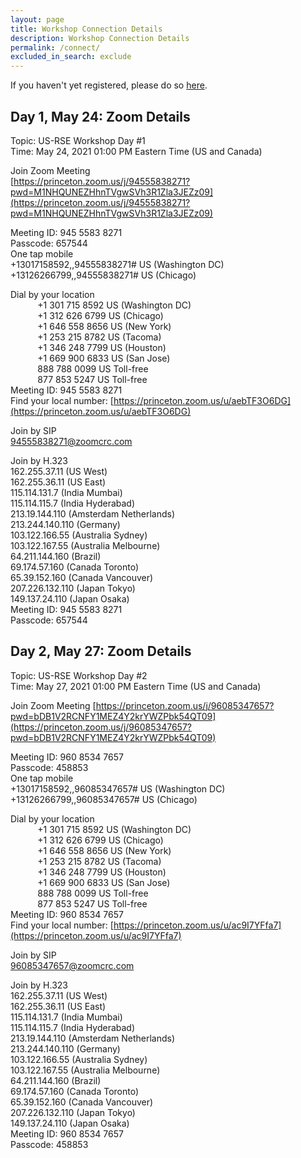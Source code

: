 ```yaml
---
layout: page
title: Workshop Connection Details
description: Workshop Connection Details
permalink: /connect/
excluded_in_search: exclude
---
```


If you haven't yet registered, please do so [here](https://forms.gle/P31PaQykLWqe1MKm8).

## Day 1, May 24: Zoom Details

Topic: US-RSE Workshop Day #1  
Time: May 24, 2021 01:00 PM Eastern Time (US and Canada)

Join Zoom Meeting  
[https://princeton.zoom.us/j/94555838271?pwd=M1NHQUNEZHhnTVgwSVh3R1Zla3JEZz09](https://princeton.zoom.us/j/94555838271?pwd=M1NHQUNEZHhnTVgwSVh3R1Zla3JEZz09)  

Meeting ID: 945 5583 8271  
Passcode: 657544  
One tap mobile  
+13017158592,,94555838271# US (Washington DC)  
+13126266799,,94555838271# US (Chicago)  

Dial by your location  
&nbsp; &nbsp; &nbsp; &nbsp;&nbsp; &nbsp; +1 301 715 8592 US (Washington DC)  
&nbsp; &nbsp; &nbsp; &nbsp;&nbsp; &nbsp; +1 312 626 6799 US (Chicago)  
&nbsp; &nbsp; &nbsp; &nbsp;&nbsp; &nbsp; +1 646 558 8656 US (New York)  
&nbsp; &nbsp; &nbsp; &nbsp;&nbsp; &nbsp; +1 253 215 8782 US (Tacoma)  
&nbsp; &nbsp; &nbsp; &nbsp;&nbsp; &nbsp; +1 346 248 7799 US (Houston)  
&nbsp; &nbsp; &nbsp; &nbsp;&nbsp; &nbsp; +1 669 900 6833 US (San Jose)  
&nbsp; &nbsp; &nbsp; &nbsp;&nbsp; &nbsp; 888 788 0099 US Toll-free  
&nbsp; &nbsp; &nbsp; &nbsp;&nbsp; &nbsp; 877 853 5247 US Toll-free  
Meeting ID: 945 5583 8271  
Find your local number: [https://princeton.zoom.us/u/aebTF3O6DG](https://princeton.zoom.us/u/aebTF3O6DG)    

Join by SIP  
94555838271@zoomcrc.com

Join by H.323  
162.255.37.11 (US West)  
162.255.36.11 (US East)  
115.114.131.7 (India Mumbai)  
115.114.115.7 (India Hyderabad)  
213.19.144.110 (Amsterdam Netherlands)  
213.244.140.110 (Germany)  
103.122.166.55 (Australia Sydney)  
103.122.167.55 (Australia Melbourne)  
64.211.144.160 (Brazil)  
69.174.57.160 (Canada Toronto)  
65.39.152.160 (Canada Vancouver)  
207.226.132.110 (Japan Tokyo)  
149.137.24.110 (Japan Osaka)  
Meeting ID: 945 5583 8271  
Passcode: 657544  

## Day 2, May 27: Zoom Details

Topic: US-RSE Workshop Day #2  
Time: May 27, 2021 01:00 PM Eastern Time (US and Canada)  

Join Zoom Meeting
[https://princeton.zoom.us/j/96085347657?pwd=bDB1V2RCNFY1MEZ4Y2krYWZPbk54QT09](https://princeton.zoom.us/j/96085347657?pwd=bDB1V2RCNFY1MEZ4Y2krYWZPbk54QT09)  

Meeting ID: 960 8534 7657  
Passcode: 458853  
One tap mobile  
+13017158592,,96085347657# US (Washington DC)  
+13126266799,,96085347657# US (Chicago)  

Dial by your location  
&nbsp; &nbsp; &nbsp; &nbsp;&nbsp; &nbsp; +1 301 715 8592 US (Washington DC)  
&nbsp; &nbsp; &nbsp; &nbsp;&nbsp; &nbsp; +1 312 626 6799 US (Chicago)  
&nbsp; &nbsp; &nbsp; &nbsp;&nbsp; &nbsp; +1 646 558 8656 US (New York)  
&nbsp; &nbsp; &nbsp; &nbsp;&nbsp; &nbsp; +1 253 215 8782 US (Tacoma)  
&nbsp; &nbsp; &nbsp; &nbsp;&nbsp; &nbsp; +1 346 248 7799 US (Houston)  
&nbsp; &nbsp; &nbsp; &nbsp;&nbsp; &nbsp; +1 669 900 6833 US (San Jose)  
&nbsp; &nbsp; &nbsp; &nbsp;&nbsp; &nbsp; 888 788 0099 US Toll-free  
&nbsp; &nbsp; &nbsp; &nbsp;&nbsp; &nbsp; 877 853 5247 US Toll-free  
Meeting ID: 960 8534 7657  
Find your local number: [https://princeton.zoom.us/u/ac9I7YFfa7](https://princeton.zoom.us/u/ac9I7YFfa7)  

Join by SIP  
96085347657@zoomcrc.com

Join by H.323  
162.255.37.11 (US West)  
162.255.36.11 (US East)  
115.114.131.7 (India Mumbai)  
115.114.115.7 (India Hyderabad)  
213.19.144.110 (Amsterdam Netherlands)  
213.244.140.110 (Germany)  
103.122.166.55 (Australia Sydney)  
103.122.167.55 (Australia Melbourne)  
64.211.144.160 (Brazil)  
69.174.57.160 (Canada Toronto)  
65.39.152.160 (Canada Vancouver)  
207.226.132.110 (Japan Tokyo)  
149.137.24.110 (Japan Osaka)  
Meeting ID: 960 8534 7657  
Passcode: 458853  
